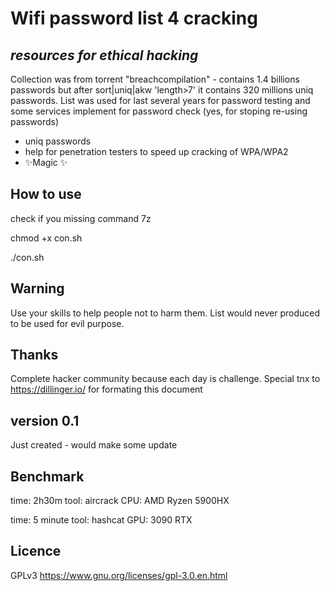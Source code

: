 # Wifi password list 4 cracking
## _resources for ethical hacking_

Collection was from torrent "breachcompilation" - contains 1.4 billions passwords but after sort|uniq|akw 'length>7' it contains 320 millions uniq passwords. List was used for last several years for password testing and some services implement for password check (yes, for stoping re-using passwords) 

- uniq passwords
- help for penetration testers to speed up cracking of WPA/WPA2
- ✨Magic ✨

## How to use
check if you missing command 7z 

chmod +x con.sh

./con.sh


## Warning

Use your skills to help people not to harm them. List would never produced to be used for evil purpose.

## Thanks 
Complete hacker community because each day is challenge. 
Special tnx to https://dillinger.io/ for formating this document

## version 0.1
Just created - would make some update

## Benchmark

time: 2h30m tool: aircrack CPU: AMD Ryzen 5900HX

time: 5 minute tool: hashcat GPU: 3090 RTX

## Licence
GPLv3 https://www.gnu.org/licenses/gpl-3.0.en.html
